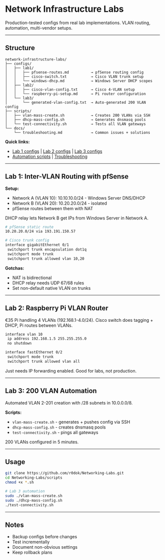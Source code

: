 # Network Infrastructure Labs

Production-tested configs from real lab implementations. VLAN routing, automation, multi-vendor setups.

---

## Structure
```
network-infrastructure-labs/
├── configs/
│   ├── lab1/
│   │   ├── pfsense-routes.md          → pfSense routing config
│   │   ├── cisco-switch.txt           → Cisco VLAN trunk setup
│   │   └── windows-dhcp.md            → Windows Server DHCP scopes
│   ├── lab2/
│   │   ├── cisco-vlan-config.txt      → Cisco 4-VLAN setup
│   │   └── raspberry-pi-setup.md      → Pi router configuration
│   └── lab3/
│       └── generated-vlan-config.txt  → Auto-generated 200 VLAN config
├── scripts/
│   ├── vlan-mass-create.sh            → Creates 200 VLANs via SSH
│   ├── dhcp-mass-config.sh            → Generates dnsmasq pools
│   └── test-connectivity.sh           → Tests all VLAN gateways
└── docs/
    └── troubleshooting.md             → Common issues + solutions
```

**Quick links:**
- [Lab 1 configs](configs/lab1/) | [Lab 2 configs](configs/lab2/) | [Lab 3 configs](configs/lab3/)
- [Automation scripts](scripts/) | [Troubleshooting](docs/troubleshooting.md)

---

## Lab 1: Inter-VLAN Routing with pfSense

**Setup:**
- Network A (VLAN 10): 10.10.10.0/24 - Windows Server DNS/DHCP
- Network B (VLAN 20): 10.20.20.0/24 - isolated
- pfSense routes between them with NAT

DHCP relay lets Network B get IPs from Windows Server in Network A.
```bash
# pfSense static route
10.20.20.0/24 via 193.191.150.57

# Cisco trunk config
interface gigabitEthernet 0/1
 switchport trunk encapsulation dot1q
 switchport mode trunk
 switchport trunk allowed vlan 10,20
```

**Gotchas:**
- NAT is bidirectional
- DHCP relay needs UDP 67/68 rules
- Set non-default native VLAN on trunks

---

## Lab 2: Raspberry Pi VLAN Router

€35 Pi handling 4 VLANs (192.168.1-4.0/24). Cisco switch does tagging + DHCP, Pi routes between VLANs.
```bash
interface vlan 10
 ip address 192.168.1.5 255.255.255.0
 no shutdown

interface fastEthernet 0/2
 switchport mode trunk
 switchport trunk allowed vlan all
```

Just needs IP forwarding enabled. Good for labs, not production.

---

## Lab 3: 200 VLAN Automation

Automated VLAN 2-201 creation with /28 subnets in 10.0.0.0/8.

**Scripts:**
- `vlan-mass-create.sh` - generates + pushes config via SSH
- `dhcp-mass-config.sh` - creates dnsmasq pools
- `test-connectivity.sh` - pings all gateways

200 VLANs configured in 5 minutes.

---

## Usage
```bash
git clone https://github.com/r0dok/Networking-Labs.git
cd Networking-Labs/scripts
chmod +x *.sh

# Lab 3 automation
sudo ./vlan-mass-create.sh
sudo ./dhcp-mass-config.sh
./test-connectivity.sh
```

---

## Notes

- Backup configs before changes
- Test incrementally
- Document non-obvious settings
- Keep rollback plans
